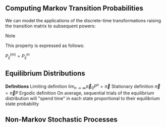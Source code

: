 
## Computing Markov Transition Probabilities

We can model the applications of the discrete-time transformations raising the transition matrix to subsequent powers:


>[!note]
>This property is expressed as follows:
>
>$P^{(m)}_{ij} = P^{m}_{ij}$



## Equilibrium Distributions

**Definitions**
Limiting definition
	$\lim_{n \to \infty}{\vec \pi_0 P^n} = \vec \pi$
Stationary definition
	$\vec \pi = \vec \pi P$
Ergodic definition
	On average, sequential trials of the equilibrium distribution will "spend time" in each state proportional to their equilibrium state probability



## Non-Markov Stochastic Processes






